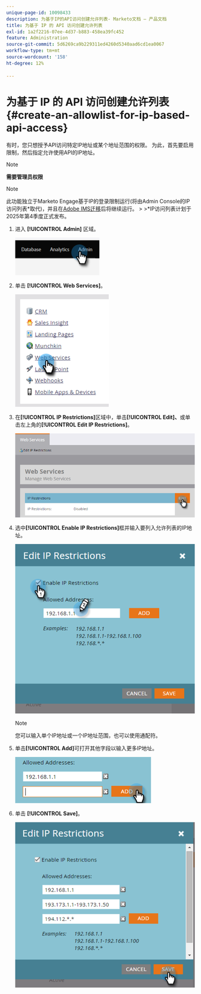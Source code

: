 ```yaml
---
unique-page-id: 10098433
description: 为基于IP的API访问创建允许列表- Marketo文档 — 产品文档
title: 为基于 IP 的 API 访问创建允许列表
exl-id: 1a2f2216-07ee-4d37-b883-458ea39fc452
feature: Administration
source-git-commit: 5d6269ca9b229311ed4260d5340aad6cd1ea0067
workflow-type: tm+mt
source-wordcount: '158'
ht-degree: 12%

---
```


# 为基于 IP 的 API 访问创建允许列表 {#create-an-allowlist-for-ip-based-api-access}

有时，您只想授予API访问特定IP地址或某个地址范围的权限。 为此，首先要启用限制，然后指定允许使用API的IP地址。

>[!NOTE]
>
>**需要管理员权限**

>[!NOTE]
>
>此功能独立于Marketo Engage基于IP的登录限制运行(将由Admin Console的IP访问列表*取代)，并且在[Adobe IMS迁移](/help/marketo/product-docs/administration/marketo-with-adobe-identity/adobe-identity-management-overview.md)后将继续运行。
>&#x200B;> 
>&#x200B;>&#42;IP访问列表计划于2025年第4季度正式发布。

1. 进入 **[!UICONTROL Admin]** 区域。

   ![](assets/create-an-allowlist-for-ip-based-api-access-1.png)

1. 单击 **[!UICONTROL Web Services]**。

   ![](assets/create-an-allowlist-for-ip-based-api-access-2.png)

1. 在&#x200B;**[!UICONTROL IP Restrictions]**&#x200B;区域中，单击&#x200B;**[!UICONTROL Edit]、**&#x200B;或单击左上角的&#x200B;**[!UICONTROL Edit IP Restrictions]**。

   ![](assets/create-an-allowlist-for-ip-based-api-access-3.png)

1. 选中&#x200B;**[!UICONTROL Enable IP Restrictions]**&#x200B;框并输入要列入允许列表的IP地址。

   ![](assets/create-an-allowlist-for-ip-based-api-access-4.png)

   >[!NOTE]
   >
   >您可以输入单个IP地址或一个IP地址范围，也可以使用通配符。

1. 单击&#x200B;**[!UICONTROL Add]**&#x200B;可打开其他字段以输入更多IP地址。

   ![](assets/create-an-allowlist-for-ip-based-api-access-5.png)

1. 单击 **[!UICONTROL Save]**。

   ![](assets/create-an-allowlist-for-ip-based-api-access-6.png)
